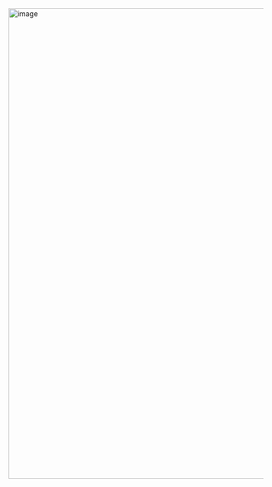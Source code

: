 <img width="1899" height="929" alt="image" src="https://github.com/user-attachments/assets/ec143cee-52dc-4923-8c19-bd202a1b34fd" />
